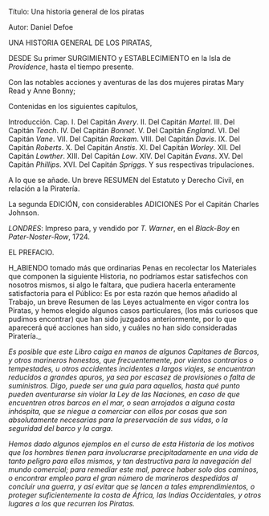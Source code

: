 Título: Una historia general de los piratas

Autor: Daniel Defoe

UNA HISTORIA
GENERAL
DE LOS
PIRATAS,

DESDE
Su primer SURGIMIENTO y ESTABLECIMIENTO en la Isla de
*Providence*, hasta el tiempo presente.

Con las notables acciones y aventuras de las dos mujeres piratas
Mary Read y Anne Bonny;

Contenidas en los siguientes capítulos,

Introducción.
Cap. I. Del Capitán *Avery*.
II. Del Capitán *Martel*.
III. Del Capitán *Teach*.
IV. Del Capitán *Bonnet*.
V. Del Capitán *England*.
VI. Del Capitán *Vane*.
VII. Del Capitán *Rackam*.
VIII. Del Capitán *Davis*.
IX. Del Capitán *Roberts*.
X. Del Capitán *Anstis*.
XI. Del Capitán *Worley*.
XII. Del Capitán *Lowther*.
XIII. Del Capitán *Low*.
XIV. Del Capitán *Evans*.
XV. Del Capitán *Phillips*.
XVI. Del Capitán *Spriggs*.
Y sus respectivas tripulaciones.

A lo que se añade.
Un breve RESUMEN del Estatuto y Derecho Civil,
en relación a la Piratería.

La segunda EDICIÓN, con considerables ADICIONES
Por el Capitán Charles Johnson.

*LONDRES*:
Impreso para, y vendido por *T. Warner*, en el *Black-Boy* en
*Pater-Noster-Row*, 1724.

EL PREFACIO.

H_ABIENDO tomado más que ordinarias Penas en recolectar los Materiales
que componen la siguiente Historia, no podríamos estar satisfechos con
nosotros mismos, si algo le faltara, que pudiera hacerla enteramente
satisfactoria para el Público: Es por esta razón que hemos añadido al
Trabajo, un breve Resumen de las Leyes actualmente en vigor contra los
Piratas, y hemos elegido algunos casos particulares, (los más curiosos que
pudimos encontrar) que han sido juzgados anteriormente, por lo que
aparecerá qué acciones han sido, y cuáles no han sido consideradas
Piratería._

_Es posible que este Libro caiga en manos de algunos Capitanes de Barcos,
y otros marineros honestos, que frecuentemente, por vientos contrarios o
tempestades, u otros accidentes incidentes a largos viajes, se encuentran
reducidos a grandes apuros, ya sea por escasez de provisiones o falta de
suministros. Digo, puede ser una guía para aquellos, hasta qué punto
pueden aventurarse sin violar la Ley de las Naciones, en caso de que
encuentren otros barcos en el mar, o sean arrojados a alguna costa
inhóspita, que se niegue a comerciar con ellos por cosas que son
absolutamente necesarias para la preservación de sus vidas, o la seguridad
del barco y la carga._

_Hemos dado algunos ejemplos en el curso de esta Historia de los
motivos que los hombres tienen para involucrarse precipitadamente en una
vida de tanto peligro para ellos mismos, y tan destructiva para la
navegación del mundo comercial; para remediar este mal, parece haber solo
dos caminos, o encontrar empleo para el gran número de marineros
despedidos al concluir una guerra, y así evitar que se lancen a tales
emprendimientos, o proteger suficientemente la costa de *África*, las
*Indias Occidentales*, y otros lugares a los que recurren los Piratas._